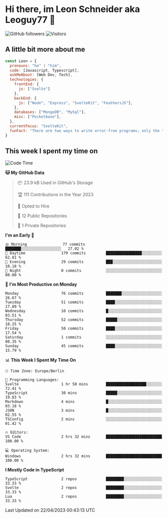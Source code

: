 # Hi there, im Leon Schneider aka Leoguy77 👋

![GitHub followers](https://img.shields.io/github/followers/leoguy77.svg?style=social&label=Followers) ![Visitors](https://visitor-badge.glitch.me/badge?page_id=leoguy77.leoguy77)

## A little bit more about me

```javascript
const Leon = {
  pronouns: "he" | "him",
  code: [Javascript, Typescript],
  askMeAbout: [Web Dev, Tech],
  technologies: {
    frontEnd: {
      js: ["Svelte"]
    },
    backEnd: {
      js: ["Node", "Express", "SvelteKit", "FeathersJS"],
    },
    databases: ["MongoDB", "MySql"],
    misc: ["Pocketbase"],
  },
  currentFocus: "SvelteKit",
  funFact: "There are two ways to write error-free programs; only the third one works"
}
```

## This week I spent my time on

<!--START_SECTION:waka-->
![Code Time](http://img.shields.io/badge/Code%20Time-11%20hrs%2013%20mins-blue)

**🐱 My GitHub Data** 

> 📦 23.9 kB Used in GitHub's Storage 
 > 
> 🏆 111 Contributions in the Year 2023
 > 
> 💼 Opted to Hire
 > 
> 📜 12 Public Repositories 
 > 
> 🔑 1 Private Repositories 
 > 
**I'm an Early 🐤** 

```text
🌞 Morning                77 commits          ███████░░░░░░░░░░░░░░░░░░   27.02 % 
🌆 Daytime                179 commits         ████████████████░░░░░░░░░   62.81 % 
🌃 Evening                29 commits          ███░░░░░░░░░░░░░░░░░░░░░░   10.18 % 
🌙 Night                  0 commits           ░░░░░░░░░░░░░░░░░░░░░░░░░   00.00 % 
```
📅 **I'm Most Productive on Monday** 

```text
Monday                   76 commits          ███████░░░░░░░░░░░░░░░░░░   26.67 % 
Tuesday                  51 commits          ████░░░░░░░░░░░░░░░░░░░░░   17.89 % 
Wednesday                10 commits          █░░░░░░░░░░░░░░░░░░░░░░░░   03.51 % 
Thursday                 52 commits          █████░░░░░░░░░░░░░░░░░░░░   18.25 % 
Friday                   50 commits          ████░░░░░░░░░░░░░░░░░░░░░   17.54 % 
Saturday                 1 commits           ░░░░░░░░░░░░░░░░░░░░░░░░░   00.35 % 
Sunday                   45 commits          ████░░░░░░░░░░░░░░░░░░░░░   15.79 % 
```


📊 **This Week I Spent My Time On** 

```text
🕑︎ Time Zone: Europe/Berlin

💬 Programming Languages: 
Svelte                   1 hr 50 mins        ██████████████████░░░░░░░   72.41 % 
TypeScript               30 mins             █████░░░░░░░░░░░░░░░░░░░░   19.83 % 
Markdown                 4 mins              █░░░░░░░░░░░░░░░░░░░░░░░░   03.18 % 
JSON                     3 mins              █░░░░░░░░░░░░░░░░░░░░░░░░   02.55 % 
TSConfig                 2 mins              ░░░░░░░░░░░░░░░░░░░░░░░░░   01.42 % 

🔥 Editors: 
VS Code                  2 hrs 32 mins       █████████████████████████   100.00 % 

💻 Operating System: 
Windows                  2 hrs 32 mins       █████████████████████████   100.00 % 
```

**I Mostly Code in TypeScript** 

```text
TypeScript               2 repos             ████████░░░░░░░░░░░░░░░░░   33.33 % 
Svelte                   2 repos             ████████░░░░░░░░░░░░░░░░░   33.33 % 
Lua                      2 repos             ████████░░░░░░░░░░░░░░░░░   33.33 % 
```




 Last Updated on 22/04/2023 00:43:13 UTC
<!--END_SECTION:waka-->
